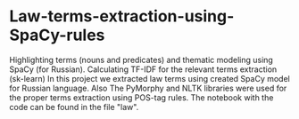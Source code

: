 # Law-terms-extraction-using-SpaCy-rules
Highlighting terms (nouns and predicates) and thematic modeling using SpaCy (for Russian). Calculating TF-IDF for the relevant terms extraction (sk-learn)
In this project we extracted law terms using created SpaCy model for Russian language. Also The PyMorphy and NLTK libraries were used for the proper terms extraction using POS-tag rules.
The notebook with the code can be found in the file "law".
